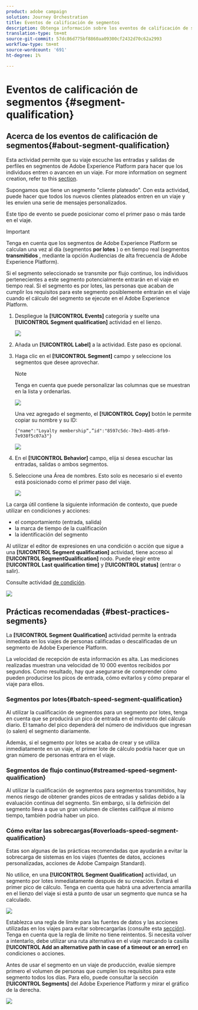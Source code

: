 ```yaml
---
product: adobe campaign
solution: Journey Orchestration
title: Eventos de calificación de segmentos
description: Obtenga información sobre los eventos de calificación de segmentos
translation-type: tm+mt
source-git-commit: 57dc86d775bf8860aa09300cf2432d70c62a2993
workflow-type: tm+mt
source-wordcount: '691'
ht-degree: 1%

---
```



# Eventos de calificación de segmentos {#segment-qualification}

## Acerca de los eventos de calificación de segmentos{#about-segment-qualification}

Esta actividad permite que su viaje escuche las entradas y salidas de perfiles en segmentos de Adobe Experience Platform para hacer que los individuos entren o avancen en un viaje. For more information on segment creation, refer to this [section](../segment/about-segments.md).

Supongamos que tiene un segmento &quot;cliente plateado&quot;. Con esta actividad, puede hacer que todos los nuevos clientes plateados entren en un viaje y les envíen una serie de mensajes personalizados.

Este tipo de evento se puede posicionar como el primer paso o más tarde en el viaje.

>[!IMPORTANT]
>
>Tenga en cuenta que los segmentos de Adobe Experience Platform se calculan una vez al día (segmentos **por lotes** ) o en tiempo real (segmentos **transmitidos** , mediante la opción Audiencias de alta frecuencia de Adobe Experience Platform).
>
>Si el segmento seleccionado se transmite por flujo continuo, los individuos pertenecientes a este segmento potencialmente entrarán en el viaje en tiempo real. Si el segmento es por lotes, las personas que acaban de cumplir los requisitos para este segmento posiblemente entrarán en el viaje cuando el cálculo del segmento se ejecute en el Adobe Experience Platform.


1. Despliegue la **[!UICONTROL Events]** categoría y suelte una **[!UICONTROL Segment qualification]** actividad en el lienzo.

   ![](../assets/segment5.png)

1. Añada un **[!UICONTROL Label]** a la actividad. Este paso es opcional.

1. Haga clic en el **[!UICONTROL Segment]** campo y seleccione los segmentos que desee aprovechar.

   >[!NOTE]
   >
   >Tenga en cuenta que puede personalizar las columnas que se muestran en la lista y ordenarlas.

   ![](../assets/segment6.png)

   Una vez agregado el segmento, el **[!UICONTROL Copy]** botón le permite copiar su nombre y su ID:

   `{"name":"Loyalty membership“,”id":"8597c5dc-70e3-4b05-8fb9-7e938f5c07a3"}`

   ![](../assets/segment-copy.png)

1. En el **[!UICONTROL Behavior]** campo, elija si desea escuchar las entradas, salidas o ambos segmentos.

1. Seleccione una Área de nombres. Esto solo es necesario si el evento está posicionado como el primer paso del viaje.

   ![](../assets/segment7.png)

La carga útil contiene la siguiente información de contexto, que puede utilizar en condiciones y acciones:

* el comportamiento (entrada, salida)
* la marca de tiempo de la cualificación
* la identificación del segmento

Al utilizar el editor de expresiones en una condición o acción que sigue a una **[!UICONTROL Segment qualification]** actividad, tiene acceso al **[!UICONTROL SegmentQualification]** nodo. Puede elegir entre **[!UICONTROL Last qualification time]** y **[!UICONTROL status]** (entrar o salir).

Consulte actividad [de condición](../building-journeys/condition-activity.md#about_condition).

![](../assets/segment8.png)

## Prácticas recomendadas {#best-practices-segments}

La **[!UICONTROL Segment Qualification]** actividad permite la entrada inmediata en los viajes de personas calificadas o descalificadas de un segmento de Adobe Experience Platform.

La velocidad de recepción de esta información es alta. Las mediciones realizadas muestran una velocidad de 10 000 eventos recibidos por segundos. Como resultado, hay que asegurarse de comprender cómo pueden producirse los picos de entrada, cómo evitarlos y cómo preparar el viaje para ellos.

### Segmentos por lotes{#batch-speed-segment-qualification}

Al utilizar la cualificación de segmentos para un segmento por lotes, tenga en cuenta que se producirá un pico de entrada en el momento del cálculo diario. El tamaño del pico dependerá del número de individuos que ingresan (o salen) el segmento diariamente.

Además, si el segmento por lotes se acaba de crear y se utiliza inmediatamente en un viaje, el primer lote de cálculo podría hacer que un gran número de personas entrara en el viaje.

### Segmentos de flujo continuo{#streamed-speed-segment-qualification}

Al utilizar la cualificación de segmentos para segmentos transmitidos, hay menos riesgo de obtener grandes picos de entradas y salidas debido a la evaluación continua del segmento. Sin embargo, si la definición del segmento lleva a que un gran volumen de clientes califique al mismo tiempo, también podría haber un pico.

### Cómo evitar las sobrecargas{#overloads-speed-segment-qualification}

Estas son algunas de las prácticas recomendadas que ayudarán a evitar la sobrecarga de sistemas en los viajes (fuentes de datos, acciones personalizadas, acciones de Adobe Campaign Standard).

No utilice, en una **[!UICONTROL Segment Qualification]** actividad, un segmento por lotes inmediatamente después de su creación. Evitará el primer pico de cálculo. Tenga en cuenta que habrá una advertencia amarilla en el lienzo del viaje si está a punto de usar un segmento que nunca se ha calculado.

![](../assets/segment-error.png)

Establezca una regla de límite para las fuentes de datos y las acciones utilizadas en los viajes para evitar sobrecargarlas (consulte esta [sección](../api/capping.md)). Tenga en cuenta que la regla de límite no tiene reintentos. Si necesita volver a intentarlo, debe utilizar una ruta alternativa en el viaje marcando la casilla **[!UICONTROL Add an alternative path in case of a timeout or an error]** en condiciones o acciones.

Antes de usar el segmento en un viaje de producción, evalúe siempre primero el volumen de personas que cumplen los requisitos para este segmento todos los días. Para ello, puede consultar la sección **[!UICONTROL Segments]** del Adobe Experience Platform y mirar el gráfico de la derecha.

![](../assets/segment-overload.png)
